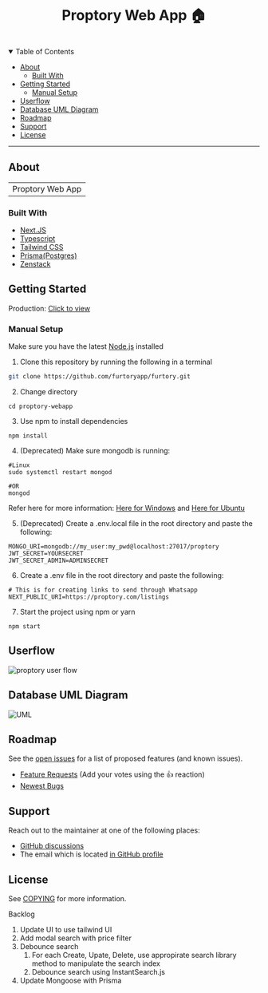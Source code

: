 <h1 align="center">
  Proptory Web App 🏠
</h1>

<div align="center">
<br />
</div>

<details open="open">
<summary>Table of Contents</summary>

- [About](#about)
  - [Built With](#built-with)
- [Getting Started](#getting-started)
  - [Manual Setup](#manual-setup)
- [Userflow](#userflow)
- [Database UML Diagram](#database-uml-diagram)
- [Roadmap](#roadmap)
- [Support](#support)
- [License](#license)

</details>

---

## About

<table>
<tr>
<td>
Proptory Web App
</td>
</tr>
</table>

### Built With

- [Next.JS](https://nextjs.org/)
- [Typescript](https://www.typescriptlang.org/)
- [Tailwind CSS](https://tailwindcss.com/)
- [Prisma(Postgres)](https://www.prisma.io/)
- [Zenstack](https://zenstack.dev/)
## Getting Started

Production: [Click to view](https://proptory.com/)

### Manual Setup
Make sure you have the latest [Node.js](https://nodejs.org/en/) installed
1. Clone this repository by running the following in a terminal
```sh
git clone https://github.com/furtoryapp/furtory.git
```
2. Change directory
```
cd proptory-webapp
```
3. Use npm to install dependencies
```
npm install

```
4. (Deprecated) Make sure mongodb is running:
```
#Linux
sudo systemctl restart mongod

#OR
mongod
```
Refer here for more information: [Here for Windows](https://stackoverflow.com/questions/20796714/how-do-i-start-mongo-db-from-windows) and [Here for Ubuntu](https://www.mongodb.com/docs/manual/tutorial/install-mongodb-on-ubuntu/#run-mongodb-community-edition)

5. (Deprecated) Create a .env.local file in the root directory and paste the following:
```
MONGO_URI=mongodb://my_user:my_pwd@localhost:27017/proptory
JWT_SECRET=YOURSECRET
JWT_SECRET_ADMIN=ADMINSECRET
```
6. Create a .env file in the root directory and paste the following:
```
# This is for creating links to send through Whatsapp
NEXT_PUBLIC_URI=https://proptory.com/listings
```
7. Start the project using npm or yarn
```
npm start
```

## Userflow
![proptory user flow](https://user-images.githubusercontent.com/67522140/221553644-eba581df-6b25-4934-9cf3-06efff1dc199.png)

## Database UML Diagram
![UML](https://user-images.githubusercontent.com/67522140/221554183-7b1f3708-a5ab-48f5-bf89-ba6738f26010.png)

## Roadmap

See the [open issues]() for a list of proposed features (and known issues).

- [Feature Requests]() (Add your votes using the 👍 reaction)
- [Newest Bugs]()

## Support

Reach out to the maintainer at one of the following places:

- [GitHub discussions]()
- The email which is located [in GitHub profile]()

## License

See [COPYING](COPYING) for more information.

Backlog
1. Update UI to use tailwind UI
2. Add modal search with price filter
3. Debounce search
   1. For each Create, Upate, Delete, use appropirate search library method to manipulate the search index
   2. Debounce search using InstantSearch.js
4. Update Mongoose with Prisma
